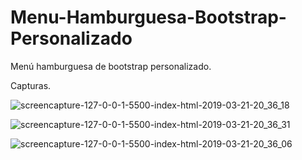 # Menu-Hamburguesa-Bootstrap-Personalizado
Menú hamburguesa de bootstrap personalizado.

Capturas.


![screencapture-127-0-0-1-5500-index-html-2019-03-21-20_36_18](https://user-images.githubusercontent.com/48541392/54797286-1b742280-4c19-11e9-8917-afd6b7ca01bb.png)

![screencapture-127-0-0-1-5500-index-html-2019-03-21-20_36_31](https://user-images.githubusercontent.com/48541392/54797287-1c0cb900-4c19-11e9-889a-703f2c853cd1.png)

![screencapture-127-0-0-1-5500-index-html-2019-03-21-20_36_06](https://user-images.githubusercontent.com/48541392/54797285-1b742280-4c19-11e9-8521-ec801805304f.png)
